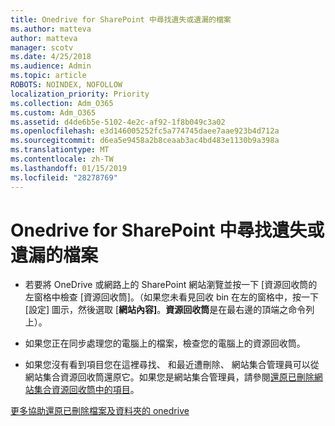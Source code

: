 ```yaml
---
title: Onedrive for SharePoint 中尋找遺失或遺漏的檔案
ms.author: matteva
author: matteva
manager: scotv
ms.date: 4/25/2018
ms.audience: Admin
ms.topic: article
ROBOTS: NOINDEX, NOFOLLOW
localization_priority: Priority
ms.collection: Adm_O365
ms.custom: Adm_O365
ms.assetid: d4de6b5e-5102-4e2c-af92-1f8b049c3a02
ms.openlocfilehash: e3d146005252fc5a774745daee7aae923b4d712a
ms.sourcegitcommit: d6ea5e9458a2b8ceaab3ac4bd483e1130b9a398a
ms.translationtype: MT
ms.contentlocale: zh-TW
ms.lasthandoff: 01/15/2019
ms.locfileid: "28278769"
---
```

# <a name="find-lost-or-missing-files-in-onedrive-or-sharepoint"></a>Onedrive for SharePoint 中尋找遺失或遺漏的檔案

- 若要將 OneDrive 或網路上的 SharePoint 網站瀏覽並按一下 [資源回收筒的左窗格中檢查 [資源回收筒]。（如果您未看見回收 bin 在左的窗格中，按一下 [設定] 圖示，然後選取 [**網站內容]**。**資源回收筒**是在最右邊的頂端之命令列上）。 
    
- 如果您正在同步處理您的電腦上的檔案，檢查您的電腦上的資源回收筒。 
    
- 如果您沒有看到項目您在這裡尋找、 和最近遭刪除、 網站集合管理員可以從網站集合資源回收筒還原它。如果您是網站集合管理員，請參閱[還原已刪除網站集合資源回收筒中的項目](https://go.microsoft.com/fwlink/?linkid=866439)。
    
[更多協助還原已刪除檔案及資料夾的 onedrive](https://go.microsoft.com/fwlink/?linkid=872872)
  

